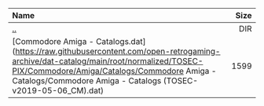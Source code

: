 |Name|Size|
|:---|---:|
|[..](../index.html)|DIR|
|[Commodore Amiga - Catalogs.dat](https://raw.githubusercontent.com/open-retrogaming-archive/dat-catalog/main/root/normalized/TOSEC-PIX/Commodore/Amiga/Catalogs/Commodore Amiga - Catalogs/Commodore Amiga - Catalogs (TOSEC-v2019-05-06_CM).dat)|1599|
